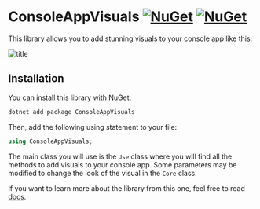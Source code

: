 # ConsoleAppVisuals [![NuGet](https://img.shields.io/nuget/v/ConsoleAppVisuals.svg?label=NuGet)](https://www.nuget.org/packages/ConsoleAppVisuals/) [![NuGet](https://img.shields.io/nuget/dt/ConsoleAppVisuals.svg)](https://www.nuget.org/packages/ConsoleAppVisuals/)

This library allows you to add stunning visuals to your console app like this:

![title](https://gitlab.com/MorganKryze/consoleappvisuals/-/raw/main/demo_code.gif)

## Installation

You can install this library with NuGet.

```bash
dotnet add package ConsoleAppVisuals
```

Then, add the following using statement to your file:

```csharp
using ConsoleAppVisuals;
```

The main class you will use is the `Use` class where you will find all the methods to add visuals to your console app. Some parameters may be modified to change the look of the visual in the `Core` class.

If you want to learn more about the library from this one, feel free to read [docs](https://morgankryze.github.io/ConsoleAppVisuals/).
